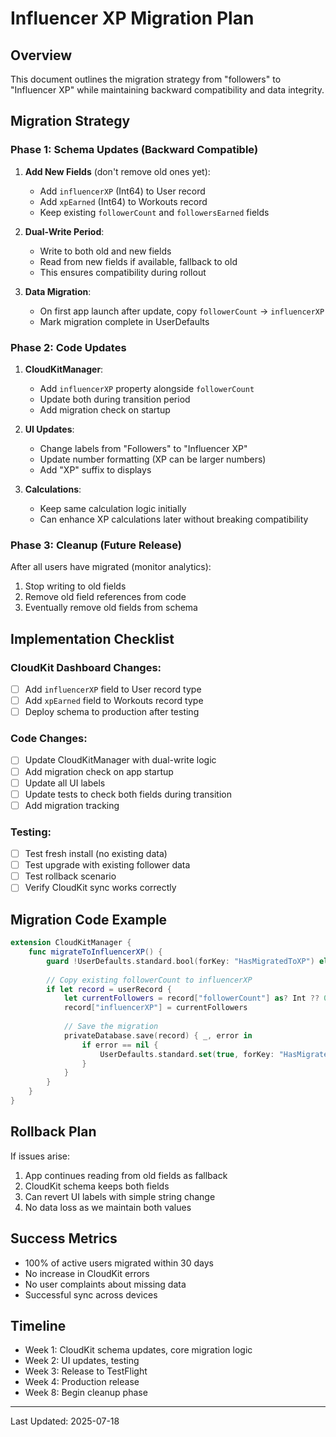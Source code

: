 # Influencer XP Migration Plan

## Overview
This document outlines the migration strategy from "followers" to "Influencer XP" while maintaining backward compatibility and data integrity.

## Migration Strategy

### Phase 1: Schema Updates (Backward Compatible)

1. **Add New Fields** (don't remove old ones yet):
   - Add `influencerXP` (Int64) to User record
   - Add `xpEarned` (Int64) to Workouts record
   - Keep existing `followerCount` and `followersEarned` fields

2. **Dual-Write Period**:
   - Write to both old and new fields
   - Read from new fields if available, fallback to old
   - This ensures compatibility during rollout

3. **Data Migration**:
   - On first app launch after update, copy `followerCount` → `influencerXP`
   - Mark migration complete in UserDefaults

### Phase 2: Code Updates

1. **CloudKitManager**:
   - Add `influencerXP` property alongside `followerCount`
   - Update both during transition period
   - Add migration check on startup

2. **UI Updates**:
   - Change labels from "Followers" to "Influencer XP"
   - Update number formatting (XP can be larger numbers)
   - Add "XP" suffix to displays

3. **Calculations**:
   - Keep same calculation logic initially
   - Can enhance XP calculations later without breaking compatibility

### Phase 3: Cleanup (Future Release)

After all users have migrated (monitor analytics):
1. Stop writing to old fields
2. Remove old field references from code
3. Eventually remove old fields from schema

## Implementation Checklist

### CloudKit Dashboard Changes:
- [ ] Add `influencerXP` field to User record type
- [ ] Add `xpEarned` field to Workouts record type
- [ ] Deploy schema to production after testing

### Code Changes:
- [ ] Update CloudKitManager with dual-write logic
- [ ] Add migration check on app startup
- [ ] Update all UI labels
- [ ] Update tests to check both fields during transition
- [ ] Add migration tracking

### Testing:
- [ ] Test fresh install (no existing data)
- [ ] Test upgrade with existing follower data
- [ ] Test rollback scenario
- [ ] Verify CloudKit sync works correctly

## Migration Code Example

```swift
extension CloudKitManager {
    func migrateToInfluencerXP() {
        guard !UserDefaults.standard.bool(forKey: "HasMigratedToXP") else { return }
        
        // Copy existing followerCount to influencerXP
        if let record = userRecord {
            let currentFollowers = record["followerCount"] as? Int ?? 0
            record["influencerXP"] = currentFollowers
            
            // Save the migration
            privateDatabase.save(record) { _, error in
                if error == nil {
                    UserDefaults.standard.set(true, forKey: "HasMigratedToXP")
                }
            }
        }
    }
}
```

## Rollback Plan

If issues arise:
1. App continues reading from old fields as fallback
2. CloudKit schema keeps both fields
3. Can revert UI labels with simple string change
4. No data loss as we maintain both values

## Success Metrics

- 100% of active users migrated within 30 days
- No increase in CloudKit errors
- No user complaints about missing data
- Successful sync across devices

## Timeline

- Week 1: CloudKit schema updates, core migration logic
- Week 2: UI updates, testing
- Week 3: Release to TestFlight
- Week 4: Production release
- Week 8: Begin cleanup phase

---
Last Updated: 2025-07-18